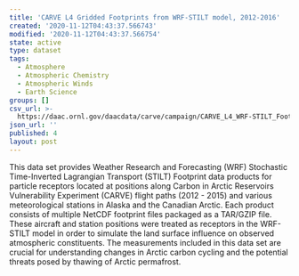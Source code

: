 ```yaml
---
title: 'CARVE L4 Gridded Footprints from WRF-STILT model, 2012-2016'
created: '2020-11-12T04:43:37.566743'
modified: '2020-11-12T04:43:37.566754'
state: active
type: dataset
tags:
  - Atmosphere
  - Atmospheric Chemistry
  - Atmospheric Winds
  - Earth Science
groups: []
csv_url: >-
  https://daac.ornl.gov/daacdata/carve/campaign/CARVE_L4_WRF-STILT_Footprint/comp/carve_wrf-stilt_inventory.csv
json_url: ''
published: 4
layout: post
---
```

This data set provides Weather Research and Forecasting (WRF) Stochastic Time-Inverted Lagrangian Transport (STILT) Footprint data products for particle receptors located at positions along Carbon in Arctic Reservoirs Vulnerability Experiment (CARVE) flight paths (2012 - 2015) and various meteorological stations in Alaska and the Canadian Arctic. Each product consists of multiple NetCDF footprint files packaged as a TAR/GZIP file. These aircraft and station positions were treated as receptors in the WRF-STILT model in order to simulate the land surface influence on observed atmospheric constituents. The measurements included in this data set are crucial for understanding changes in Arctic carbon cycling and the potential threats posed by thawing of Arctic permafrost.
